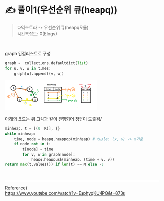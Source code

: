 
# ✍️ 풀이1(우선순위 큐(heapq))
>다익스트라 -> 우선순위 큐(heapq모듈) <br/>
>시간복잡도: O(Elogv)



<br/>

graph 인접리스트로 구성

```python
graph =  collections.defaultdict(list)
for u, v, w in times:
    graph[u].append((v, w))
```

<img src="./이미지/2.png" width="60%">

아래의 코드는 위 그림과 같이 진행되어 정답이 도출됨/

```python
minheap, t = [(0, K)], {}
while minheap:
    time, node = heapq.heappop(minheap) # tuple: (x, y) -> x기준 
    if node not in t:
        t[node] = time
        for v, w in graph[node]:
            heapq.heappush(minheap, (time + w, v)) 
return max(t.values()) if len(t) == N else -1
```




<br/>

----
Reference)<br/>
https://www.youtube.com/watch?v=EaphyqKU4PQ&t=873s